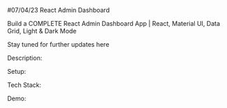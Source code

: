 #07/04/23 React Admin Dashboard

Build a COMPLETE React Admin Dashboard App | React, Material UI, Data Grid, Light & Dark Mode

Stay tuned for further updates here

Description:

Setup:

Tech Stack:

Demo:
